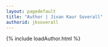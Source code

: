 ```yaml
---
layout: pagedefault
title: "Author | Jivan Kaur Soverall"
authorid: jksoverall
---
```

{% include loadAuthor.html %}